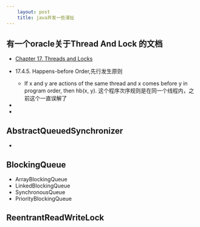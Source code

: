 ```yaml
---
    layout: post
    title: java并发一些漫扯
---
```


## 有一个oracle关于Thread And Lock 的文档

- [Chapter 17. Threads and Locks](https://docs.oracle.com/javase/specs/jls/se8/html/jls-17.html#jls-17.4.5)

- 17.4.5. Happens-before Order,先行发生原则
    * If x and y are actions of the same thread and x comes before y in program order, then hb(x, y). 这个程序次序规则是在同一个线程内，之前这个一直误解了

- 

-    

## AbstractQueuedSynchronizer
- 

## BlockingQueue
- ArrayBlockingQueue
- LinkedBlockingQueue
- SynchronousQueue
- PriorityBlockingQueue

## ReentrantReadWriteLock


